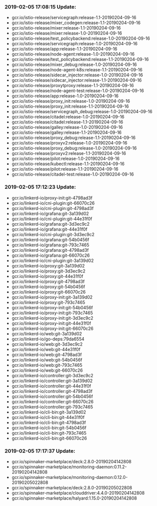 ### 2019-02-05 17:08:15 Update:

- gcr.io/istio-release/servicegraph:release-1.1-20190204-09-16
- gcr.io/istio-release/mixer_codegen:release-1.1-20190204-09-16
- gcr.io/istio-release/mixer:release-1.1-20190204-09-16
- gcr.io/istio-release/mixer:release-1.0-20190204-09-16
- gcr.io/istio-release/test_policybackend:release-1.0-20190204-09-16
- gcr.io/istio-release/servicegraph:release-1.0-20190204-09-16
- gcr.io/istio-release/app:release-1.1-20190204-09-16
- gcr.io/istio-release/node-agent:release-1.0-20190204-09-16
- gcr.io/istio-release/test_policybackend:release-1.1-20190204-09-16
- gcr.io/istio-release/mixer_debug:release-1.0-20190204-09-16
- gcr.io/istio-release/node-agent-k8s:release-1.1-20190204-09-16
- gcr.io/istio-release/sidecar_injector:release-1.0-20190204-09-16
- gcr.io/istio-release/sidecar_injector:release-1.1-20190204-09-16
- gcr.io/istio-release/proxytproxy:release-1.1-20190204-09-16
- gcr.io/istio-release/node-agent-test:release-1.0-20190204-09-16
- gcr.io/istio-release/app:release-1.0-20190204-09-16
- gcr.io/istio-release/proxy_init:release-1.0-20190204-09-16
- gcr.io/istio-release/proxy_init:release-1.1-20190204-09-16
- gcr.io/istio-release/servicegraph_debug:release-1.0-20190204-09-16
- gcr.io/istio-release/citadel:release-1.0-20190204-09-16
- gcr.io/istio-release/citadel:release-1.1-20190204-09-16
- gcr.io/istio-release/galley:release-1.0-20190204-09-16
- gcr.io/istio-release/galley:release-1.1-20190204-09-16
- gcr.io/istio-release/proxy_debug:release-1.1-20190204-09-16
- gcr.io/istio-release/proxyv2:release-1.0-20190204-09-16
- gcr.io/istio-release/proxy_debug:release-1.0-20190204-09-16
- gcr.io/istio-release/proxyv2:release-1.1-20190204-09-16
- gcr.io/istio-release/pilot:release-1.0-20190204-09-16
- gcr.io/istio-release/kubectl:release-1.1-20190204-09-16
- gcr.io/istio-release/pilot:release-1.1-20190204-09-16
- gcr.io/istio-release/citadel-test:release-1.0-20190204-09-16
### 2019-02-05 17:12:23 Update:

- gcr.io/linkerd-io/proxy-init:git-4798ad3f
- gcr.io/linkerd-io/cni-plugin:git-66070c26
- gcr.io/linkerd-io/cni-plugin:git-4798ad3f
- gcr.io/linkerd-io/grafana:git-3a139d02
- gcr.io/linkerd-io/cni-plugin:git-44e31f0f
- gcr.io/linkerd-io/grafana:git-3d3ec9c2
- gcr.io/linkerd-io/grafana:git-44e31f0f
- gcr.io/linkerd-io/cni-plugin:git-3d3ec9c2
- gcr.io/linkerd-io/grafana:git-54b0456f
- gcr.io/linkerd-io/grafana:git-793c7465
- gcr.io/linkerd-io/grafana:git-4798ad3f
- gcr.io/linkerd-io/grafana:git-66070c26
- gcr.io/linkerd-io/cni-plugin:git-3a139d02
- gcr.io/linkerd-io/proxy:git-3a139d02
- gcr.io/linkerd-io/proxy:git-3d3ec9c2
- gcr.io/linkerd-io/proxy:git-44e31f0f
- gcr.io/linkerd-io/proxy:git-4798ad3f
- gcr.io/linkerd-io/proxy:git-54b0456f
- gcr.io/linkerd-io/proxy:git-66070c26
- gcr.io/linkerd-io/proxy-init:git-3a139d02
- gcr.io/linkerd-io/proxy:git-793c7465
- gcr.io/linkerd-io/proxy-init:git-54b0456f
- gcr.io/linkerd-io/proxy-init:git-793c7465
- gcr.io/linkerd-io/proxy-init:git-3d3ec9c2
- gcr.io/linkerd-io/proxy-init:git-44e31f0f
- gcr.io/linkerd-io/proxy-init:git-66070c26
- gcr.io/linkerd-io/web:git-3a139d02
- gcr.io/linkerd-io/go-deps:79da6554
- gcr.io/linkerd-io/web:git-3d3ec9c2
- gcr.io/linkerd-io/web:git-44e31f0f
- gcr.io/linkerd-io/web:git-4798ad3f
- gcr.io/linkerd-io/web:git-54b0456f
- gcr.io/linkerd-io/web:git-793c7465
- gcr.io/linkerd-io/web:git-66070c26
- gcr.io/linkerd-io/controller:git-3d3ec9c2
- gcr.io/linkerd-io/controller:git-3a139d02
- gcr.io/linkerd-io/controller:git-44e31f0f
- gcr.io/linkerd-io/controller:git-4798ad3f
- gcr.io/linkerd-io/controller:git-54b0456f
- gcr.io/linkerd-io/controller:git-66070c26
- gcr.io/linkerd-io/controller:git-793c7465
- gcr.io/linkerd-io/cli-bin:git-3a139d02
- gcr.io/linkerd-io/cli-bin:git-44e31f0f
- gcr.io/linkerd-io/cli-bin:git-4798ad3f
- gcr.io/linkerd-io/cli-bin:git-54b0456f
- gcr.io/linkerd-io/cli-bin:git-793c7465
- gcr.io/linkerd-io/cli-bin:git-66070c26
### 2019-02-05 17:17:37 Update:

- gcr.io/spinnaker-marketplace/deck:2.8.0-20190204142808
- gcr.io/spinnaker-marketplace/monitoring-daemon:0.11.2-20190204142808
- gcr.io/spinnaker-marketplace/monitoring-daemon:0.12.0-20190205022808
- gcr.io/spinnaker-marketplace/deck:2.8.0-20190205022808
- gcr.io/spinnaker-marketplace/clouddriver:4.4.0-20190204142808
- gcr.io/spinnaker-marketplace/halyard:1.15.0-20190204142808
